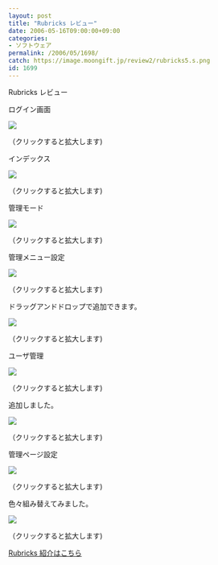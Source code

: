 ```yaml
---
layout: post
title: "Rubricks レビュー"
date: 2006-05-16T09:00:00+09:00
categories:
- ソフトウェア
permalink: /2006/05/1698/
catch: https://image.moongift.jp/review2/rubricks5.s.png
id: 1699
---
```

Rubricks レビュー  
<!--more-->

ログイン画面

  

[![](https://image.moongift.jp/review2/rubricks1.s.png)](https://image.moongift.jp/review2/rubricks1.png)  
  
（クリックすると拡大します)

  

インデックス

  

[![](https://image.moongift.jp/review2/rubricks2.s.png)](https://image.moongift.jp/review2/rubricks2.png)  
  
（クリックすると拡大します)

  

管理モード

  

[![](https://image.moongift.jp/review2/rubricks3.s.png)](https://image.moongift.jp/review2/rubricks3.png)  
  
（クリックすると拡大します)

  

管理メニュー設定

  

[![](https://image.moongift.jp/review2/rubricks4.s.png)](https://image.moongift.jp/review2/rubricks4.png)  
  
（クリックすると拡大します)

  

ドラッグアンドドロップで追加できます。

  

[![](https://image.moongift.jp/review2/rubricks5.s.png)](https://image.moongift.jp/review2/rubricks5.png)  
  
（クリックすると拡大します)

  

ユーザ管理

  

[![](https://image.moongift.jp/review2/rubricks6.s.png)](https://image.moongift.jp/review2/rubricks6.png)  
  
（クリックすると拡大します)

  

追加しました。

  

[![](https://image.moongift.jp/review2/rubricks7.s.png)](https://image.moongift.jp/review2/rubricks7.png)  
  
（クリックすると拡大します)

  

管理ページ設定

  

[![](https://image.moongift.jp/review2/rubricks8.s.png)](https://image.moongift.jp/review2/rubricks8.png)  
  
（クリックすると拡大します)

  

色々組み替えてみました。

  

[![](https://image.moongift.jp/review2/rubricks9.s.png)](https://image.moongift.jp/review2/rubricks9.png)  
  
（クリックすると拡大します)

  

[Rubricks 紹介はこちら](http://oss.moongift.jp/intro/i-1695.html)

